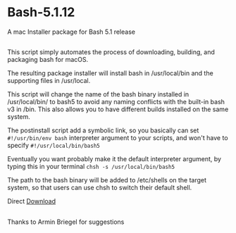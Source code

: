 # Bash-5.1.12
A  mac Installer package for Bash 5.1 release
##
This script simply automates the process of downloading, building, and packaging bash for macOS.

The resulting package installer will install bash in /usr/local/bin and the supporting files in /usr/local.

This script will change the name of the bash binary installed in /usr/local/bin/ to bash5 to avoid 
any naming conflicts with the built-in bash v3 in /bin. 
This also allows you to have different builds installed on the same system.

The postinstall script add a symbolic link, so you basically can set 
`#!/usr/bin/env bash`
interpreter argument to your scripts, and won't have to specify 
`#!/usr/local/bin/bash5`

Eventually you want probably make it the default interpreter argument,
by typing this in your terminal `chsh -s /usr/local/bin/bash5`

The path to the bash binary will be added to /etc/shells on the target system,
so that users can use chsh to switch their default shell.

Direct [Download](https://github.com/HelmoHass/Bash-5.1/raw/main/GNU-bash-5.1.12-release.dmg)

##
Thanks to Armin Briegel for suggestions
